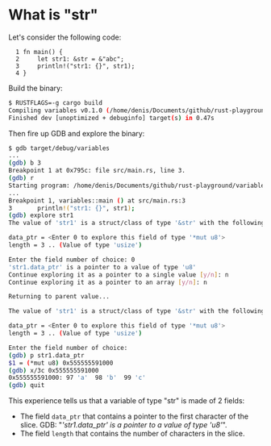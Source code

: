 # What is "str"

Let's consider the following code:

```
  1	fn main() {
  2	    let str1: &str = &"abc";
  3	    println!("str1: {}", str1);
  4	}
```

Build the binary:

```bash
$ RUSTFLAGS=-g cargo build
Compiling variables v0.1.0 (/home/denis/Documents/github/rust-playground/variables)
Finished dev [unoptimized + debuginfo] target(s) in 0.47s
```

Then fire up GDB and explore the binary:

```bash
$ gdb target/debug/variables
...
(gdb) b 3
Breakpoint 1 at 0x795c: file src/main.rs, line 3.
(gdb) r
Starting program: /home/denis/Documents/github/rust-playground/variables/target/debug/variables
...
Breakpoint 1, variables::main () at src/main.rs:3
3	    println!("str1: {}", str1);
(gdb) explore str1
The value of 'str1' is a struct/class of type '&str' with the following fields:

data_ptr = <Enter 0 to explore this field of type '*mut u8'>
length = 3 .. (Value of type 'usize')

Enter the field number of choice: 0
'str1.data_ptr' is a pointer to a value of type 'u8'
Continue exploring it as a pointer to a single value [y/n]: n
Continue exploring it as a pointer to an array [y/n]: n

Returning to parent value...

The value of 'str1' is a struct/class of type '&str' with the following fields:

data_ptr = <Enter 0 to explore this field of type '*mut u8'>
length = 3 .. (Value of type 'usize')

Enter the field number of choice:
(gdb) p str1.data_ptr
$1 = (*mut u8) 0x555555591000
(gdb) x/3c 0x555555591000
0x555555591000:	97 'a'	98 'b'	99 'c'
(gdb) quit
```

This experience tells us that a variable of type "str" is made of 2 fields:

* The field `data_ptr` that contains a pointer to the first character of the slice.
  GDB: "_'str1.data_ptr' is a pointer to a value of type 'u8'_".
* The field `length` that contains the number of characters in the slice.



